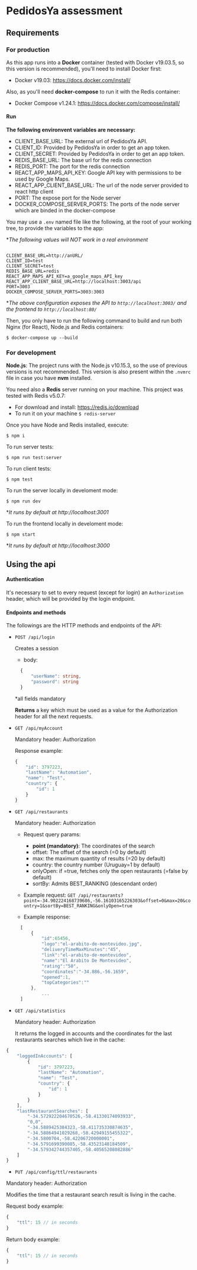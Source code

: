 # PedidosYa assessment

## Requirements

### For production

As this app runs into a **Docker** container (tested with Docker v19.03.5, so this version is recommended), you'll need to install Docker first:

- Docker v19.03: https://docs.docker.com/install/

Also, as you'll need **docker-compose** to run it with the Redis container:

- Docker Compose v1.24.1: https://docs.docker.com/compose/install/

#### Run

**The following environvent variables are necessary:**

- CLIENT_BASE_URL: The external url of PedidosYa API.
- CLIENT_ID: Provided by PedidosYa in order to get an app token.
- CLIENT_SECRET: Provided by PedidosYa in order to get an app token.
- REDIS_BASE_URL: The base url for the redis connection
- REDIS_PORT: The port for the redis connection
- REACT_APP_MAPS_API_KEY: Google API key with permissions to be used by Google Maps.
- REACT_APP_CLIENT_BASE_URL: The url of the node server provided to react http client
- PORT: The expose port for the Node server
- DOCKER_COMPOSE_SERVER_PORTS: The ports of the node server which are binded in the docker-compose

You may use a `.env` named file like the following, at the root of your working tree, to provide the variables to the app:

**The following values will NOT work in a real environment*
```dotenv

CLIENT_BASE_URL=http://anURL/
CLIENT_ID=test
CLIENT_SECRET=test
REDIS_BASE_URL=redis
REACT_APP_MAPS_API_KEY=a_google_maps_API_key
REACT_APP_CLIENT_BASE_URL=http://localhost:3003/api
PORT=3003
DOCKER_COMPOSE_SERVER_PORTS=3003:3003
```

**The above configuration exposes the API to `http://localhost:3003/` and the frontend to `http://localhost:80/`*

Then, you only have to run the following command to build and run both Nginx (for React), Node.js and Redis containers:
```
$ docker-compose up --build
```

### For development

**Node.js**: The project runs with the Node.js v10.15.3, so the use of previous versions is not recommended.
This version is also present within the `.nvmrc` file in case you have **nvm** installed.

You need also a **Redis** server running on your machine. This project was tested with Redis v5.0.7:

- For download and install: https://redis.io/download
- To run it on your machine `$ redis-server`

Once you have Node and Redis installed, execute:

```
$ npm i
```


To run server tests:

```
$ npm run test:server
```

To run client tests:

```
$ npm test
```

To run the server locally in develoment mode:

```
$ npm run dev
```
**It runs by default at http://localhost:3001*

To run the frontend locally in develoment mode:

```
$ npm start
```

**It runs by default at http://localhost:3000*


## Using the api

#### Authentication

It's necessary to set to every request (except for login) an `Authorization` header, which will be provided by the login endpoint.

#### Endpoints and methods

The followings are the HTTP methods and endpoints of the API:

- `POST /api/login`

  Creates a session

  - body:
  ```typescript
    {
        "userName": string,
        "password": string
    }
  ```
  *all fields mandatory
  
  **Returns** a key which must be used as a value for the Authorization header for all the next requests.

- `GET /api/myAccount`

  Mandatory header: Authorization

  Response example: 
  
  ```typescript
  {
      "id": 3797223,
      "lastName": "Automation",
      "name": "Test",
      "country": {
          "id": 1
      }
  }
  ```

- `GET /api/restaurants`

  Mandatory header: Authorization
  
    - Request query params:
        - **point (mandatory)**: The coordinates of the search
        - offset: The offset of the search (=0 by default)
        - max: the maximum quantity of results (=20 by default)
        - country: the country number (Uruguay=1 by default)
        - onlyOpen: if =true, fetches only the open restaurants (=false by default)
        - sortBy: Admits BEST_RANKING (descendant order)
            
    - Example request: `GET /api/restaurants?point=-34.902224168739686,-56.16103165226303&offset=0&max=20&country=1&sortBy=BEST_RANKING&onlyOpen=true`
    
    - Example response:
    

  ```typescript
    [
        {
            "id":65456,
            "logo":"el-arabito-de-montevideo.jpg",
            "deliveryTimeMaxMinutes":"45",
            "link":"el-arabito-de-montevideo",
            "name":"El Arabito De Montevideo",
            "rating":"50",
            "coordinates":"-34.886,-56.1659",
            "opened":1,
            "topCategories":""
        },
            ...
    ]
  ```
  
- `GET /api/statistics`

  Mandatory header: Authorization    

    It returns the logged in accounts and the coordinates for the last restaurants searches which live in the cache:

```typescript
{
    "loggedInAccounts": [
        {
            "id": 3797223,
            "lastName": "Automation",
            "name": "Test",
            "country": {
                "id": 1
            }
        }
    ],
    "lastRestaurantSearches": [
        "-34.572922204670526,-58.41330174093933",
        "0,0",
        "-34.5889425384323,-58.411735330874635",
        "-34.58864941029268,-58.42949155455322",
        "-34.5800704,-58.42206720000001",
        "-34.5791699390085,-58.43523148184509",
        "-34.579342744357405,-58.40565208082886"
    ]
}
```

- `PUT /api/config/ttl/restaurants`

Mandatory header: Authorization

Modifies the time that a restaurant search result is living in the cache.

Request body example:

```typescript
{
    "ttl": 15 // in seconds
}
```

Return body example:

```typescript
{
    "ttl": 15 // in seconds
}
```
